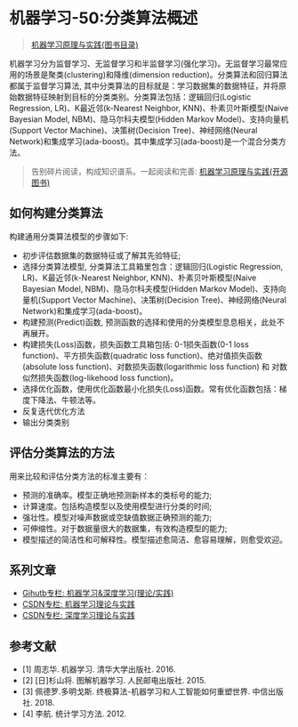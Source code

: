 # 机器学习-50:分类算法概述

> [机器学习原理与实践(图书目录)](https://blog.csdn.net/shareviews/article/details/83030331)

机器学习分为监督学习、无监督学习和半监督学习(强化学习)。无监督学习最常应用的场景是聚类(clustering)和降维(dimension reduction)。分类算法和回归算法都属于监督学习算法, 其中分类算法的目标就是：学习数据集的数据特征，并将原始数据特征映射到目标的分类类别。分类算法包括：逻辑回归(Logistic Regression, LR)、K最近邻(k-Nearest Neighbor, KNN)、朴素贝叶斯模型(Naive Bayesian Model, NBM)、隐马尔科夫模型(Hidden Markov Model)、支持向量机(Support Vector Machine)、决策树(Decision Tree)、神经网络(Neural Network)和集成学习(ada-boost)。其中集成学习(ada-boost)是一个混合分类方法。

> 告别碎片阅读，构成知识谱系。一起阅读和完善: [机器学习原理与实践(开源图书)](https://github.com/media-tm/MTOpenML)

## 如何构建分类算法

构建通用分类算法模型的步骤如下:

- 初步评估数据集的数据特征或了解其先验特征; 
- 选择分类算法模型, 分类算法工具箱里包含：逻辑回归(Logistic Regression, LR)、K最近邻(k-Nearest Neighbor, KNN)、朴素贝叶斯模型(Naive Bayesian Model, NBM)、隐马尔科夫模型(Hidden Markov Model)、支持向量机(Support Vector Machine)、决策树(Decision Tree)、神经网络(Neural Network)和集成学习(ada-boost)。
- 构建预测(Predict)函数, 预测函数的选择和使用的分类模型息息相关，此处不再展开。
- 构建损失(Loss)函数，损失函数工具箱包括: 0-1损失函数(0-1 loss function)、平方损失函数(quadratic loss function)、绝对值损失函数(absolute loss function)、对数损失函数(logarithmic loss function) 和 对数似然损失函数(log-likehood loss function)。
- 选择优化函数，使用优化函数最小化损失(Loss)函数。常有优化函数包括：梯度下降法、牛顿法等。
- 反复迭代优化方法
- 输出分类类别

## 评估分类算法的方法

用来比较和评估分类方法的标准主要有：

- 预测的准确率。模型正确地预测新样本的类标号的能力;
- 计算速度。包括构造模型以及使用模型进行分类的时间;
- 强壮性。模型对噪声数据或空缺值数据正确预测的能力;
- 可伸缩性。对于数据量很大的数据集，有效构造模型的能力;
- 模型描述的简洁性和可解释性。模型描述愈简洁、愈容易理解，则愈受欢迎。

## 系列文章

- [Gihutb专栏: 机器学习&深度学习(理论/实践)](https://github.com/media-tm/MTOpenML)
- [CSDN专栏: 机器学习理论与实践](https://blog.csdn.net/column/details/27839.html)
- [CSDN专栏: 深度学习理论与实践](https://blog.csdn.net/column/details/27839.html)

## 参考文献

- [1] 周志华. 机器学习. 清华大学出版社. 2016.
- [2] [日]杉山将. 图解机器学习. 人民邮电出版社. 2015.
- [3] 佩德罗.多明戈斯. 终极算法-机器学习和人工智能如何重塑世界. 中信出版社. 2018.
- [4] 李航. 统计学习方法. 2012.